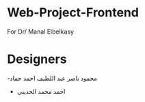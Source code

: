 # Web-Project-Frontend
For Dr/ Manal Elbelkasy

# Designers 
-محمود ناصر عبد اللطيف احمد حماد
- احمد محمد الحديني

